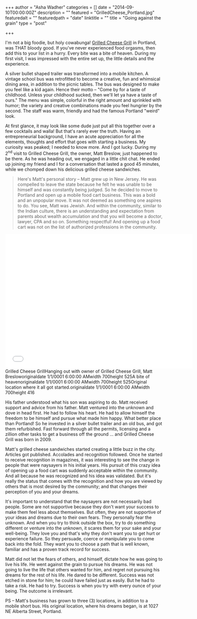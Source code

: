 +++
author = "Asha Wadher"
categories = []
date = "2014-09-10T00:00:00Z"
description = ""
featured = "GrilledCheese_Portland.jpg"
featuredalt = ""
featuredpath = "date"
linktitle = ""
title = "Going against the grain"
type = "post"

+++
<p>I'm not a big foodie, but holy cowabunga! <a href="http://grilledcheesegrill.com/" target="_blank">Grilled Cheese Grill</a> in Portland, was THAT bloody good. If you've never experienced food orgasms, then add this to your list in a hurry. Every bite was a bite of heaven.  During my first visit, I was impressed with the entire set up, the little details and the experience.</p>

A silver bullet shaped trailer was transformed into a mobile kitchen. A vintage school bus was retrofitted to become a creative, fun and whimsical dining area, in addition to the picnic tables. The bus was designed to make you feel like a kid again. Hence their motto – "Come by for a taste of childhood. Unless your childhood sucked, then we'll let ya have a taste of ours." The menu was simple, colorful in the right amount and sprinkled with humor; the variety and creative combinations made you feel hungrier by the second. The staff was warm, friendly and had the famous Portland "weird" look.

At first glance, it may look like some dude just put all this together over a few cocktails and walla! But that's rarely ever the truth. Having an entrepreneurial background, I have an acute appreciation for all the elements, thoughts and effort that goes with starting a business. My curiosity was peaked; I needed to know more. And I got lucky. During my 2<sup>nd</sup> visit to Grilled Cheese Grill, the owner, Matt Breslow, just happened to be there. As he was heading out, we engaged in a little chit chat. He ended up joining my friend and I for a conversation that lasted a good 45 minutes, while we chomped down his delicious grilled cheese sandwiches.

> Here's Matt's personal story – Matt grew up in New Jersey. He was compelled to leave the state because he felt he was unable to be himself and was constantly being judged. So he decided to move to Portland and open up a mobile food cart business. This was a bold and an unpopular move. It was not deemed as something one aspires to do. You see, Matt was Jewish. And within the community, similar to the Indian culture, there is an understanding and expectation from parents about wealth accumulation and that you will become a doctor, lawyer, CPA and so on. Something respectful! And opening up a food cart was not on the list of authorized professions in the community.

<iframe width="600" height="430" src="//www.cincopa.com/media-platform/iframe.aspx?fid=AULAH8LacwU9" frameborder="0" allowfullscreen scrolling="no"></iframe><noscript><span>Grilled Cheese Grill</span><span>Hanging out with owner of Grilled Cheese Grill, Matt Breslow</span><span>originaldate</span><span> 1/1/0001 6:00:00 AM</span><span>width</span><span> 700</span><span>height</span><span> 525</span><span>A bite of heaven</span><span>originaldate</span><span> 1/1/0001 6:00:00 AM</span><span>width</span><span> 700</span><span>height</span><span> 525</span><span>Original location where it all got started.</span><span>originaldate</span><span> 1/1/0001 6:00:00 AM</span><span>width</span><span> 700</span><span>height</span><span> 416</span></noscript>


</noscript>His father understood what his son was aspiring to do. Matt received support and advice from his father. Matt ventured into the unknown and dove in head first. He had to follow his heart. He had to allow himself the freedom to be himself and pursue what made him happy. What better place than Portland! So he invested in a silver bullet trailer and an old bus, and got them refurbished. Fast forward through all the permits, licensing and a zillion other tasks to get a business off the ground  ...
 and Grilled Cheese Grill was born in 2009.

Matt's grilled cheese sandwiches started creating a little buzz in the city. Articles got published. Accolades and recognition followed. Once he started to receive recognition in magazines, it was interesting to see the change in people that were naysayers in his initial years. His pursuit of this crazy idea of opening up a food cart was suddenly acceptable within the community. And all because he was recognized and his idea was validated. But it's really the status that comes with the recognition and how you are viewed by others that is most desired by the community; and that changes their perception of you and your dreams.

It's important to understand that the naysayers are not necessarily bad people. Some are not supportive because they don't want your success to make them feel less about themselves. But often, they are not supportive of your ideas and dreams due to their own fears. They personally fear the unknown. And when you try to think outside the box, try to do something different or venture into the unknown, it scares them for your sake and your well-being. They love you and that's why they don't want you to get hurt or experience failure. So they persuade, coerce or manipulate you to come back into the fold. They want you to choose a path that is well known, familiar and has a proven track record for success.

Matt did not let the fears of others, and himself, dictate how he was going to live his life. He went against the grain to pursue his dreams. He was not going to live the life that others wanted for him, and regret not pursuing his dreams for the rest of his life. He dared to be different. Success was not etched in stone for him; he could have failed just as easily. But he had to take a risk. He had to try. Success is when you try with every ounce of your being. The outcome is irrelevant.



PS – Matt's business has grown to three (3) locations, in addition to a mobile short bus. His original location, where his dreams began, is at 1027 NE Alberta Street, Portland.

